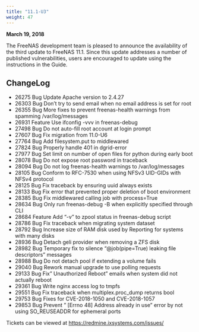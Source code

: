 ```yaml
---
title: "11.1-U3"
weight: 47
---
```


**March 19, 2018**

The FreeNAS development team is pleased to announce the availability of the third update to FreeNAS 11.1. Since this update addresses a number of published vulnerabilities, users are encouraged to update using the instructions in the Guide.

## ChangeLog

+ 26275	Bug	Update Apache version to 2.4.27
+ 26303	Bug	Don’t try to send email when no email address is set for root
+ 26355	Bug	More fixes to prevent freenas-health warnings from spamming /var/log/messages
+ 26931	Feature	Use ifconfig -vvv in freenas-debug
+ 27498	Bug	Do not auto-fill root account at login prompt
+ 27607	Bug	Fix migration from 11.0-U6
+ 27764	Bug	Add filesystem.put to middlewared
+ 27824	Bug	Properly handle 401 in dgrid-error
+ 27977	Bug	Set limit on number of open files for python during early boot
+ 28078	Bug	Do not expose root password in traceback
+ 28094	Bug	Do not log freenas-health warnings to /var/log/messages
+ 28105	Bug	Conform to RFC-7530 when using NFSv3 UID-GIDs with NFSv4 protocol
+ 28125	Bug	Fix traceback by ensuring uuid always exists
+ 28133	Bug	Fix error that prevented proper deletion of boot environment
+ 28385	Bug	Fix middlewared calling job with process=True
+ 28634	Bug	Only run freenas-debug -B when explicitly specified through CLI
+ 28684	Feature	Add “-v” to zpool status in freenas-debug script
+ 28786	Bug	Fix traceback when migrating system dataset
+ 28792	Bug	Increase size of RAM disk used by Reporting for systems with many disks
+ 28936	Bug	Detach geli provider when removing a ZFS disk
+ 28982	Bug	Temporary fix to silence “@job(pipe=True) leaking file descriptors” messages
+ 28988	Bug	Do not detach pool if extending a volume fails
+ 29040	Bug	Rework manual upgrade to use polling requests
+ 29133	Bug	Fix” Unauthorized Reboot” emails when system did not actually reboot
+ 29361	Bug	Write nginx access log to tmpfs
+ 29551	Bug	Fix traceback when multiplex.proc_dump returns bool
+ 29753	Bug	Fixes for CVE-2018-1050 and CVE-2018-1057
+ 29853	Bug	Prevent ” [Errno 48] Address already in use” error by not using SO_REUSEADDR for ephemeral ports

Tickets can be viewed at https://redmine.ixsystems.com/issues/